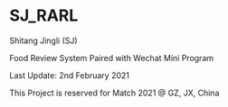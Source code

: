 # SJ_RARL

Shitang Jingli (SJ)

Food Review System Paired with Wechat Mini Program

Last Update: 2nd February 2021

This Project is reserved for Match 2021 @ GZ, JX, China
